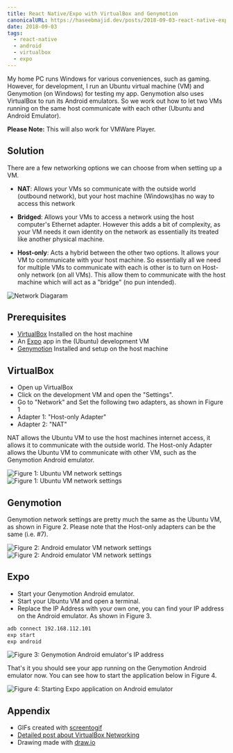 ```yaml
---
title: React Native/Expo with VirtualBox and Genymotion
canonicalURL: https://haseebmajid.dev/posts/2018-09-03-react-native-expo-with-virtualbox-and-genymotion/
date: 2018-09-03
tags:
  - react-native
  - android
  - virtualbox
  - expo
---
```

My home PC runs Windows for various conveniences, such as gaming. However, for development, I run an Ubuntu virtual
machine (VM) and Genymotion (on Windows) for testing my app. Genymotion also uses VirtualBox to run its Android
emulators. So we work out how to let two VMs running on the same host communicate with each other
(Ubuntu and Android Emulator).

**Please Note:** This will also work for VMWare Player.

## Solution

There are a few networking options we can choose from when setting up a VM.

- **NAT**: Allows your VMs so communicate with the outside world (outbound network), but your host machine (Windows)has no way to access this network

- **Bridged**: Allows your VMs to access a network using the host computer's Ethernet adapter. However this adds a bit of complexity, as your VM needs it own identity on the network as essentially its treated like another physical machine.

- **Host-only**: Acts a hybrid between the other two options. It allows your VM to communicate with your host machine. So essentially all we need for multiple VMs to communicate with each is other is to turn on Host-only network (on all VMs). This allow them to communicate with the host machine which will act as a "bridge" (no pun intended).

![Network Diagaram](images/network.png)

## Prerequisites

- [VirtualBox](https://www.virtualbox.org/wiki/Downloads) Installed on the host machine
- An [Expo](https://docs.expo.io/versions/latest/workflow/create-react-native-app) app in the (Ubuntu) development VM
- [Genymotion](https://www.genymotion.com/desktop/) Installed and setup on the host machine

## VirtualBox

- Open up VirtualBox
- Click on the development VM and open the "Settings".
- Go to "Network" and Set the following two adapters, as shown in Figure 1
- Adapter 1: "Host-only Adapter"
- Adapter 2: "NAT"

NAT allows the Ubuntu VM to use the host machines internet access, it allows it to communicate with the outside world.
The Host-only Adapter allows the Ubuntu VM to communicate with other VM, such as the Genymotion Android emulator.

![Figure 1: Ubuntu VM network settings](images/ubuntu_network1.png)
![Figure 1: Ubuntu VM network settings](images/ubuntu_network2.png)

## Genymotion

Genymotion network settings are pretty much the same as the Ubuntu VM, as shown in Figure 2. Please note that the
Host-only adapters can be the same (i.e. #7).

![Figure 2: Android emulator VM network settings](images/phone_network1.png)
![Figure 2: Android emulator VM network settings](images/phone_network2.png)

## Expo

- Start your Genymotion Android emulator.
- Start your Ubuntu VM and open a terminal.
- Replace the IP Address with your own one, you can find your IP address on the Android emulator. As shown in Figure 3.

```bash
adb connect 192.168.112.101
exp start
exp android
```

![Figure 3: Genymotion Android emulator's IP address](images/genymotion_ip.png)

That's it you should see your app running on the Genymotion Android emulator now. You can see how to start the
application below in Figure 4.

![Figure 4: Starting Expo application on Android emulator](images/connecting.gif)

## Appendix

- GIFs created with [screentogif](https://www.screentogif.com/)
- [Detailed post about VirtualBox Networking](http://bertvv.github.io/notes-to-self/2015/09/29/virtualbox-networking-an-overview/)
- Drawing made with [draw.io](https://www.draw.io/)
